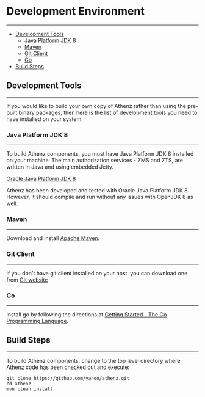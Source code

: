 # Development Environment
-------------------------

* [Development Tools](#development-tools)
    * [Java Platform JDK 8](#java-platform-jdk-8)
    * [Maven](#maven)
    * [Git Client](#git-client)
    * [Go](#go)
* [Build Steps](#build-steps)

## Development Tools
--------------------

If you would like to build your own copy of Athenz rather than
using the pre-built binary packages, then here is the list of
development tools you need to have installed on your system.

### Java Platform JDK 8
-----------------------

To build Athenz components, you must have Java Platform JDK 8 installed
on your machine. The main authorization services - ZMS and ZTS, are
written in Java and using embedded Jetty.

[Oracle Java Platform JDK 8](http://www.oracle.com/technetwork/java/javase/downloads/jdk8-downloads-2133151.html)

Athenz has been developed and tested with Oracle Java Platform JDK 8.
However, it should compile and run without any issues with OpenJDK 8 as well.

### Maven
---------

Download and install [Apache Maven](http://maven.apache.org/download.cgi).

### Git Client
--------------

If you don't have git client installed on your host, you can download
one from [Git website](https://git-scm.com/downloads)

### Go
------

Install go by following the directions at
[Getting Started - The Go Programming Language](https://golang.org/doc/install).

## Build Steps
--------------

To build Athenz components, change to the top level directory where
Athenz code has been checked out and execute:

```
git clone https://github.com/yahoo/athenz.git
cd athenz
mvn clean install
```
